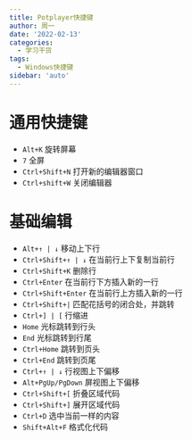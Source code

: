 ```yaml
---
title: Potplayer快捷键
author: 周一
date: '2022-02-13'
categories:
  - 学习干货
tags:
  - Windows快捷键
sidebar: 'auto'
---
```


# 通用快捷键

- `Alt+K` 旋转屏幕
- `7` 全屏
- `Ctrl+Shift+N` 打开新的编辑器窗口
- `Ctrl+shift+W` 关闭编辑器

# 基础编辑

- `Alt+↑ | ↓` 移动上下行
- `Ctrl+Shift+↑ | ↓` 在当前行上下复制当前行
- `Ctrl+Shift+K` 删除行
- `Ctrl+Enter` 在当前行下方插入新的一行
- `Ctrl+Shift+Enter` 在当前行上方插入新的一行
- `Ctrl+Shift+|` 匹配花括号的闭合处，并跳转
- `Ctrl+] | [` 行缩进
- `Home` 光标跳转到行头
- `End` 光标跳转到行尾
- `Ctrl+Home` 跳转到页头
- `Ctrl+End` 跳转到页尾
- `Ctrl+↑ | ↓` 行视图上下偏移
- `Alt+PgUp/PgDown` 屏视图上下偏移
- `Ctrl+Shift+[` 折叠区域代码
- `Ctrl+Shift+]` 展开区域代码
- `Ctrl+D` 选中当前一样的内容
- `Shift+Alt+F` 格式化代码
